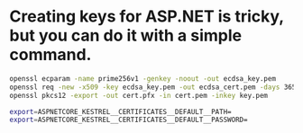 ﻿# Creating keys for ASP.NET is tricky, but you can do it with a simple command.

```bash
openssl ecparam -name prime256v1 -genkey -noout -out ecdsa_key.pem
openssl req -new -x509 -key ecdsa_key.pem -out ecdsa_cert.pem -days 365
openssl pkcs12 -export -out cert.pfx -in cert.pem -inkey key.pem
```

```bash
export=ASPNETCORE_KESTREL__CERTIFICATES__DEFAULT__PATH=
export=ASPNETCORE_KESTREL__CERTIFICATES__DEFAULT__PASSWORD=
```